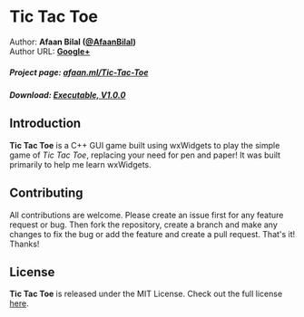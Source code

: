 Tic Tac Toe
==============

Author: **Afaan Bilal ([@AfaanBilal](https://github.com/AfaanBilal))**   
Author URL: **[Google+](https://google.com/+AfaanBilal)**

##### Project page: [afaan.ml/Tic-Tac-Toe](https://afaan.ml/Tic-Tac-Toe)
##### Download: [Executable, V1.0.0](https://afaan.ml/Tic-Tac-Toe/TicTacToe-cpp-GUI-Executable.zip)

## Introduction
**Tic Tac Toe** is a C++ GUI game built using wxWidgets to play the simple game of *Tic Tac Toe*, 
replacing your need for pen and paper! It was built primarily to help me learn wxWidgets.

## Contributing
All contributions are welcome. Please create an issue first for any feature request
or bug. Then fork the repository, create a branch and make any changes to fix the bug 
or add the feature and create a pull request. That's it!
Thanks!

## License
**Tic Tac Toe** is released under the MIT License.
Check out the full license [here](LICENSE).
